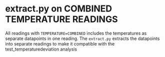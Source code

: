 # extract.py on COMBINED TEMPERATURE READINGS



All readings with `TEMPERATURE=COMBINED` includes the temperatures as separate datapoints in one reading.
The `extract.py` extracts the datapoints into separate readings to make it compatible with the test_temperaturedeviation analysis